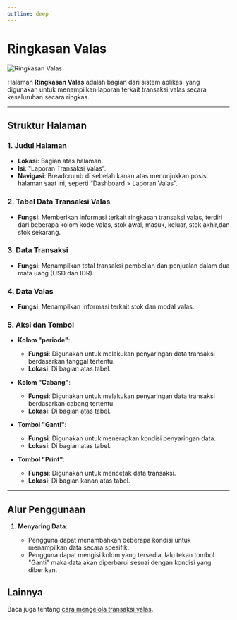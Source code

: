 ```yaml
---
outline: deep
---
```


# Ringkasan Valas

![Ringkasan Valas](/ringkasan-valas.png)

Halaman **Ringkasan Valas** adalah bagian dari sistem aplikasi yang digunakan untuk menampilkan laporan terkait transaksi valas secara keseluruhan secara ringkas.

---

## Struktur Halaman

### 1. **Judul Halaman**

- **Lokasi**: Bagian atas halaman.
- **Isi**: "Laporan Transaksi Valas”.
- **Navigasi**: Breadcrumb di sebelah kanan atas menunjukkan posisi halaman saat ini, seperti “Dashboard > Laporan Valas”.

### 2. **Tabel Data Transaksi Valas**

- **Fungsi**: Memberikan informasi terkait ringkasan transaksi valas, terdiri dari beberapa kolom kode valas, stok awal, masuk, keluar, stok akhir,dan stok sekarang.

### 3. **Data Transaksi**

- **Fungsi**: Menampilkan total transaksi pembelian dan penjualan dalam dua mata uang (USD dan IDR).

### 4. **Data Valas**

- **Fungsi**: Menampilkan informasi terkait stok dan modal valas.

### 5. **Aksi dan Tombol**

- **Kolom "periode"**:

  - **Fungsi**: Digunakan untuk melakukan penyaringan data transaksi berdasarkan tanggal tertentu.
  - **Lokasi**: Di bagian atas tabel.

- **Kolom "Cabang"**:

  - **Fungsi**: Digunakan untuk melakukan penyaringan data transaksi berdasarkan cabang tertentu.
  - **Lokasi**: Di bagian atas tabel.

- **Tombol "Ganti"**:

  - **Fungsi**: Digunakan untuk menerapkan kondisi penyaringan data.
  - **Lokasi**: Di bagian atas tabel.

- **Tombol "Print"**:

  - **Fungsi**: Digunakan untuk mencetak data transaksi.
  - **Lokasi**: Di bagian kanan atas tabel.

---

## Alur Penggunaan

1. **Menyaring Data**:

   - Pengguna dapat menambahkan beberapa kondisi untuk menampilkan data secara spesifik.
   - Pengguna dapat mengisi kolom yang tersedia, lalu tekan tombol "Ganti" maka data akan diperbarui sesuai dengan kondisi yang diberikan.

## Lainnya

Baca juga tentang [cara mengelola transaksi valas](/transaksi/transaksi-valas).
